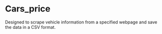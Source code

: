 # Cars_price
Designed to scrape vehicle information from a specified webpage and save the data in a CSV format.
